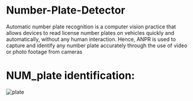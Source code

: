 # Number-Plate-Detector
Automatic number plate recognition is a computer vision practice that allows devices to read license number plates on vehicles quickly and automatically, without any human interaction. Hence, ANPR is used to capture and identify any number plate accurately through the use of video or photo footage from cameras

# NUM_plate identification:

![plate](https://user-images.githubusercontent.com/76062756/141644024-9d10af82-cfd3-4783-adde-17521aefc332.gif)
